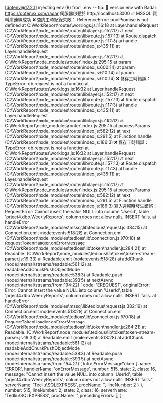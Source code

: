 [dotenv@17.2.1] injecting env (8) from .env -- tip: 📡 version env with Radar: https://dotenvx.com/radar
伺服器啟動於 http://localhost:3000
✅ MSSQL 資料庫連線成功
❌ 查詢工時紀錄失敗： ReferenceError: poolPromise is not defined
    at C:\WorkReport\routes\worklogs.js:116:18
    at Layer.handleRequest (C:\WorkReport\node_modules\router\lib\layer.js:152:17)
    at next (C:\WorkReport\node_modules\router\lib\route.js:157:13)
    at Route.dispatch (C:\WorkReport\node_modules\router\lib\route.js:117:3)
    at handle (C:\WorkReport\node_modules\router\index.js:435:11)
    at Layer.handleRequest (C:\WorkReport\node_modules\router\lib\layer.js:152:17)
    at C:\WorkReport\node_modules\router\index.js:295:15
    at param (C:\WorkReport\node_modules\router\index.js:600:14)
    at param (C:\WorkReport\node_modules\router\index.js:610:14)
    at param (C:\WorkReport\node_modules\router\index.js:610:14)
❌ 儲存工時錯誤： TypeError: db.request is not a function
    at C:\WorkReport\routes\worklogs.js:16:32
    at Layer.handleRequest (C:\WorkReport\node_modules\router\lib\layer.js:152:17)
    at next (C:\WorkReport\node_modules\router\lib\route.js:157:13)
    at Route.dispatch (C:\WorkReport\node_modules\router\lib\route.js:117:3)
    at handle (C:\WorkReport\node_modules\router\index.js:435:11)
    at Layer.handleRequest (C:\WorkReport\node_modules\router\lib\layer.js:152:17)
    at C:\WorkReport\node_modules\router\index.js:295:15
    at processParams (C:\WorkReport\node_modules\router\index.js:582:12)
    at next (C:\WorkReport\node_modules\router\index.js:291:5)
    at Function.handle (C:\WorkReport\node_modules\router\index.js:186:3)
❌ 儲存工時錯誤： TypeError: db.request is not a function
    at C:\WorkReport\routes\worklogs.js:16:32
    at Layer.handleRequest (C:\WorkReport\node_modules\router\lib\layer.js:152:17)
    at next (C:\WorkReport\node_modules\router\lib\route.js:157:13)
    at Route.dispatch (C:\WorkReport\node_modules\router\lib\route.js:117:3)
    at handle (C:\WorkReport\node_modules\router\index.js:435:11)
    at Layer.handleRequest (C:\WorkReport\node_modules\router\lib\layer.js:152:17)
    at C:\WorkReport\node_modules\router\index.js:295:15
    at processParams (C:\WorkReport\node_modules\router\index.js:582:12)
    at next (C:\WorkReport\node_modules\router\index.js:291:5)
    at Function.handle (C:\WorkReport\node_modules\router\index.js:186:3)
寫入週報時發生錯誤： RequestError: Cannot insert the value NULL into column 'UserId', table 'prject4.dbo.WeeklyReports'; column does not allow nulls. INSERT fails.
    at handleError (C:\WorkReport\node_modules\mssql\lib\tedious\request.js:384:15)
    at Connection.emit (node:events:518:28)
    at Connection.emit (C:\WorkReport\node_modules\tedious\lib\connection.js:970:18)
    at RequestTokenHandler.onErrorMessage (C:\WorkReport\node_modules\tedious\lib\token\handler.js:284:21)
    at Readable.<anonymous> (C:\WorkReport\node_modules\tedious\lib\token\token-stream-parser.js:19:33)
    at Readable.emit (node:events:518:28)
    at addChunk (node:internal/streams/readable:561:12)
    at readableAddChunkPushObjectMode (node:internal/streams/readable:538:3)
    at Readable.push (node:internal/streams/readable:393:5)
    at nextAsync (node:internal/streams/from:194:22) {
  code: 'EREQUEST',
  originalError: Error: Cannot insert the value NULL into column 'UserId', table 'prject4.dbo.WeeklyReports'; column does not allow nulls. INSERT fails.
      at handleError (C:\WorkReport\node_modules\mssql\lib\tedious\request.js:382:19)
      at Connection.emit (node:events:518:28)
      at Connection.emit (C:\WorkReport\node_modules\tedious\lib\connection.js:970:18)
      at RequestTokenHandler.onErrorMessage (C:\WorkReport\node_modules\tedious\lib\token\handler.js:284:21)
      at Readable.<anonymous> (C:\WorkReport\node_modules\tedious\lib\token\token-stream-parser.js:19:33)
      at Readable.emit (node:events:518:28)
      at addChunk (node:internal/streams/readable:561:12)
      at readableAddChunkPushObjectMode (node:internal/streams/readable:538:3)
      at Readable.push (node:internal/streams/readable:393:5)
      at nextAsync (node:internal/streams/from:194:22) {
    info: ErrorMessageToken {
      name: 'ERROR',
      handlerName: 'onErrorMessage',
      number: 515,
      state: 2,
      class: 16,
      message: "Cannot insert the value NULL into column 'UserId', table 'prject4.dbo.WeeklyReports'; column does not allow nulls. INSERT fails.",
      serverName: 'Tedliu\\SQLEXPRESS',
      procName: '',
      lineNumber: 2
    }
  },
  number: 515,
  lineNumber: 2,
  state: 2,
  class: 16,
  serverName: 'Tedliu\\SQLEXPRESS',
  procName: '',
  precedingErrors: []
}
